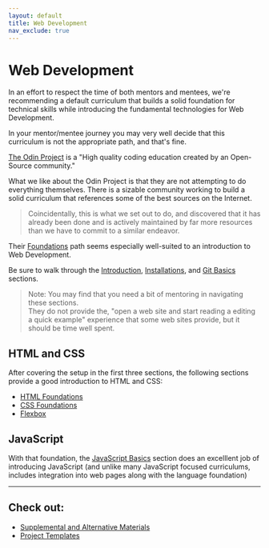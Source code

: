 ```yaml
---
layout: default
title: Web Development
nav_exclude: true
---
```

# Web Development

In an effort to respect the time of both mentors and mentees, we're recommending a default curriculum that
builds a solid foundation for technical skills while introducing the fundamental technologies for Web Development.

In your mentor/mentee journey you may very well decide that this curriculum is not
the appropriate path, and that's fine.

[The Odin Project](https://www.theodinproject.com) is a "High quality coding education created by an Open-Source community."

What we like about the Odin Project is that they are not attempting to do everything themselves. There
is a sizable community working to build a solid curriculum that references
some of the best sources on the Internet.

> Coincidentally, this is what we set out to do, and discovered that
> it has already been done and is actively maintained by far more resources than we have to commit to a similar endeavor.

Their [Foundations](https://www.theodinproject.com/paths/foundations/courses/foundations) path seems especially well-suited
to an introduction to Web Development.

Be sure to walk through the [Introduction](https://www.theodinproject.com/paths/foundations/courses/foundations), [Installations](https://www.theodinproject.com/paths/foundations/courses/foundations#installations), and [Git Basics](https://www.theodinproject.com/paths/foundations/courses/foundations#git-basics) sections.

> Note: You may find that you need a bit of mentoring in navigating these sections.  
> They do not provide the, "open a web site and start reading a editing a quick example" experience that
> some web sites provide, but it should be time well spent.

## HTML and CSS

After covering the setup in the first three sections, the following sections
provide a good introduction to HTML and CSS:

- [HTML Foundations](https://www.theodinproject.com/paths/foundations/courses/foundations#html-foundations)
- [CSS Foundations](https://www.theodinproject.com/paths/foundations/courses/foundations#css-foundations)
- [Flexbox](https://www.theodinproject.com/paths/foundations/courses/foundations#flexbox)

## JavaScript

With that foundation, the [JavaScript Basics](https://www.theodinproject.com/paths/foundations/courses/foundations#javascript-basics) section does an excelllent job of
introducing JavaScript (and unlike many JavaScript focused curriculums, includes integration
into web pages along with the language foundation)

---

## Check out:

- [Supplemental and Alternative Materials](supplemental)
- [Project Templates](projectTemplates)
